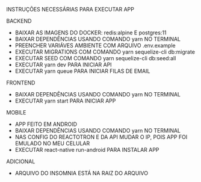 INSTRUÇÕES NECESSÁRIAS PARA EXECUTAR APP

BACKEND
- BAIXAR AS IMAGENS DO DOCKER: redis:alpine E postgres:11
- BAIXAR DEPENDÊNCIAS USANDO COMANDO yarn NO TERMINAL
- PREENCHER VARIÁVES AMBIENTE COM ARQUIVO .env.example
- EXECUTAR MIGRATIONS COM COMANDO  yarn sequelize-cli db:migrate
- EXECUTAR SEED COM COMANDO yarn sequelize-cli db:seed:all
- EXECUTAR yarn dev PARA INICIAR API
- EXECUTAR yarn queue PARA INICIAR FILAS DE EMAIL

FRONTEND
- BAIXAR DEPENDÊNCIAS USANDO COMANDO yarn NO TERMINAL
- EXECUTAR yarn start PARA INICIAR APP

MOBILE
- APP FEITO EM ANDROID
- BAIXAR DEPENDÊNCIAS USANDO COMANDO yarn NO TERMINAL
- NAS CONFIG DO REACTOTRON E DA API MUDAR O IP, POIS APP FOI EMULADO NO MEU CELULAR
- EXECUTAR react-native run-android PARA INSTALAR APP

ADICIONAL
- ARQUIVO DO INSOMNIA ESTÁ NA RAIZ DO ARQUIVO

